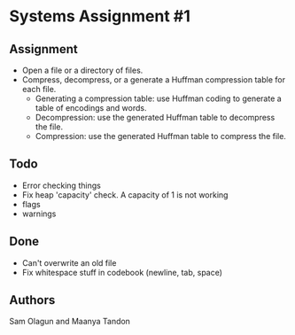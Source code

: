 # Systems Assignment #1

## Assignment

- Open a file or a directory of files.
- Compress, decompress, or a generate a Huffman compression table for each file.
  - Generating a compression table: use Huffman coding to generate a table of encodings and words.
  - Decompression: use the generated Huffman table to decompress the file.
  - Compression: use the generated Huffman table to compress the file.

## Todo

- Error checking things
- Fix heap 'capacity' check. A capacity of 1 is not working
- flags
- warnings

## Done

- Can't overwrite an old file
- Fix whitespace stuff in codebook (newline, tab, space)

## Authors

Sam Olagun and Maanya Tandon